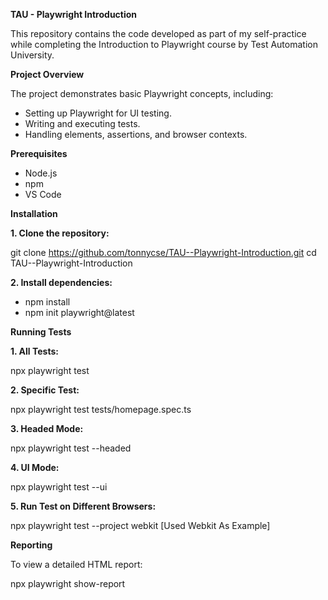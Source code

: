 **TAU - Playwright Introduction**

This repository contains the code developed as part of my self-practice while completing the Introduction to Playwright course by Test Automation University.

**Project Overview**

The project demonstrates basic Playwright concepts, including:

- Setting up Playwright for UI testing.
- Writing and executing tests.
- Handling elements, assertions, and browser contexts.
  
**Prerequisites**

- Node.js
- npm
- VS Code
  
**Installation**

**1. Clone the repository:**

git clone https://github.com/tonnycse/TAU--Playwright-Introduction.git cd TAU--Playwright-Introduction

**2. Install dependencies:**

- npm install
- npm init playwright@latest

**Running Tests**

**1. All Tests:**

npx playwright test

**2. Specific Test:**

npx playwright test tests/homepage.spec.ts

**3. Headed Mode:**

npx playwright test --headed

**4. UI Mode:**

npx playwright test --ui

**5. Run Test on Different Browsers:**

npx playwright test --project webkit [Used Webkit As Example]

**Reporting**

To view a detailed HTML report:

npx playwright show-report
